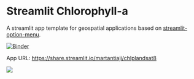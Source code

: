 # Streamlit Chlorophyll-a

A streamlit app template for geospatial applications based on [streamlit-option-menu](https://github.com/victoryhb/streamlit-option-menu).

[![Binder](https://mybinder.org/badge_logo.svg)](https://mybinder.org/v2/gh/giswqs/streamlit-template/master?urlpath=proxy/8501/)

App URL: <https://share.streamlit.io/martantiaji/chlplandsat8>

![](https://freeimage.host/i/WkUp72)
